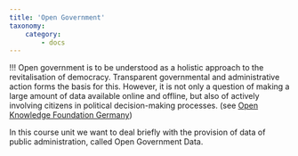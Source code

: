 ```yaml
---
title: 'Open Government'
taxonomy:
    category:
        - docs
---
```

!!! Open government is to be understood as a holistic approach to the revitalisation of democracy. Transparent governmental and administrative action forms the basis for this. However, it is not only a question of making a large amount of data available online and offline, but also of actively involving citizens in political decision-making processes. (see [Open Knowledge Foundation Germany](https://okfn.de/themen/offenes-regierungshandeln))


In this course unit we want to deal briefly with the provision of data of public administration, called Open Government Data.
